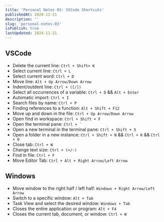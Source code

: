 ```yaml
---
title: 'Personal Notes 03: VSCode Shortcuts'
publishedAt: 2024-11-21
description: ''
slug: 'personal-notes-03'
isPublish: true
lastUpdated: 2024-11-21
---
```


## VSCode

- Delete the current line: `Ctrl + Shift+ K`
- Select current line: `Ctrl + L`
- Select current word: `Ctrl + D`
- Move line: `Alt + Up Arrow/Down Arrow`
- Indent/outdent line: `Ctrl + ([/])`
- Select all occurrences of a variable: `Ctrl + D` && `Alt + Enter`
- Automatic import: `Ctrl + I`
- Search files by name: `Ctrl + P`
- Finding references to a function: `Alt + Shift + F12`
- Move up and down in the file: `Ctrl + Up Arrow/Down Arrow`
- Open find in workspace: `Ctrl + Shift + F`
- Open the terminal pane: <code>Ctrl + `</code>
- Open a new terminal in the terminal pane: `Ctrl + Shift + 5`
- Open a folder in a new instance: `Ctrl + Shift + N` && `Ctrl + K` && `Ctrl + O`
- Close tab: `Ctrl + W`
- Change text size: `Ctrl + (+/-)`
- Find in file: `Ctrl + F`
- Move Editor Tab: `Ctrl + Alt + Right Arrow/Left Arrow`

## Windows

- Move window to the right half / left half: `Windows + Right Arrow/Left Arrow`
- Switch to a specific window: `Alt + Tab`
- Task View and select the desired window: `Windows + Tab`
- Closes the entire application or program: `Alt + F4`
- Closes the current tab, document, or window: `Ctrl + W`
